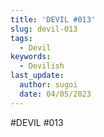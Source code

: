 ```yaml
---
title: 'DEVIL #013'
slug: devil-013
tags:
  - Devil
keywords:
  - Devilish
last_update:
  author: sugoi
  date: 04/05/2023
---
```


#DEVIL #013

